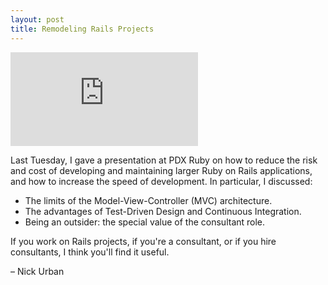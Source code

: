 ```yaml
---
layout: post
title: Remodeling Rails Projects
---
```


<iframe class='youtube' src="https://www.youtube.com/embed/1W13Y_ys6XU" frameborder="0" allowfullscreen></iframe>

Last Tuesday, I gave a presentation at PDX Ruby on how to reduce the risk
and cost of developing and maintaining larger Ruby on Rails applications, 
and how to increase the speed of development. In particular, I discussed:

- The limits of the Model-View-Controller (MVC) architecture.
- The advantages of Test-Driven Design and Continuous Integration.
- Being an outsider: the special value of the consultant role.

If you work on Rails projects, if you're a consultant, or if you
hire consultants, I think you'll find it useful.

&ndash; Nick Urban



